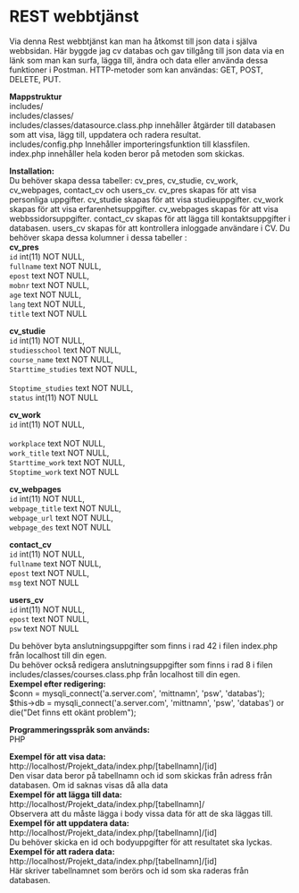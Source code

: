 # REST webbtjänst #
Via denna Rest webbtjänst kan man ha åtkomst till json data i själva webbsidan. Här byggde jag cv databas och gav tillgång till json data via en länk som man kan surfa, lägga till, ändra och data eller använda dessa funktioner i Postman. 
HTTP-metoder som kan användas: GET, POST, DELETE, PUT.

**Mappstruktur**<br />
includes/ <br />
   includes/classes/<br />
          includes/classes/datasource.class.php innehåller åtgärder till databasen som att visa, lägg till, uppdatera och radera resultat.<br />
    includes/config.php Innehåller importeringsfunktion till klassfilen.<br />
index.php innehåller hela koden beror på metoden som skickas.<br />

**Installation:**<br />
Du behöver skapa dessa tabeller: cv_pres, cv_studie, cv_work, cv_webpages, contact_cv och users_cv.
cv_pres skapas för att visa personliga uppgifter.
cv_studie skapas för att visa studieuppgifter.
cv_work skapas för att visa erfarenhetsuppgifter.
cv_webpages skapas för att visa webbssidorsuppgifter.
contact_cv skapas för att lägga till kontaktsuppgifter i databasen.
users_cv skapas för att kontrollera inloggade användare i CV.
Du behöver skapa dessa kolumner i dessa tabeller :<br />
**cv_pres**<br />
 `id` int(11) NOT NULL, <br />
  `fullname` text NOT NULL, <br />
  `epost` text NOT NULL, <br />
  `mobnr` text NOT NULL, <br />
  `age` text NOT NULL, <br />
  `lang` text NOT NULL, <br />
  `title` text NOT NULL <br />
  
**cv_studie**<br />
   `id` int(11) NOT NULL,<br />
  `studiesschool` text NOT NULL,<br />
  `course_name` text NOT NULL,<br />
  `Starttime_studies` text NOT NULL,<br /><br />
  `Stoptime_studies` text NOT NULL,<br />
  `status` int(11) NOT NULL<br />
  
**cv_work**<br />
   `id` int(11) NOT NULL,<br /><br />
  `workplace` text NOT NULL,<br />
  `work_title` text NOT NULL,<br />
  `Starttime_work` text NOT NULL,<br />
  `Stoptime_work` text NOT NULL<br />
  
**cv_webpages**<br />
   `id` int(11) NOT NULL,<br />
  `webpage_title` text NOT NULL,<br />
  `webpage_url` text NOT NULL,<br />
  `webpage_des` text NOT NULL<br />
  
**contact_cv**<br />
   `id` int(11) NOT NULL,<br />
  `fullname` text NOT NULL,<br />
  `epost` text NOT NULL,<br />
  `msg` text NOT NULL<br />
  
**users_cv**<br />
   `id` int(11) NOT NULL,<br />
  `epost` text NOT NULL,<br />
  `psw` text NOT NULL<br />
  

  Du behöver byta anslutningsuppgifter som finns i rad 42 i filen index.php från localhost till din egen.<br />
Du behöver också redigera anslutningsuppgifter som finns i rad 8 i filen includes/classes/courses.class.php från localhost till din egen.<br />
**Exempel efter redigering:**<br />
$conn = mysqli_connect('a.server.com', 'mittnamn', 'psw', 'databas');<br />
$this->db = mysqli_connect('a.server.com', 'mittnamn', 'psw', 'databas') or die("Det finns ett okänt problem");	<br />

**Programmeringsspråk som används:**<br />
PHP<br />

**Exempel för att visa data:**<br />
http://localhost/Projekt_data/index.php/[tabellnamn]/[id] <br />
Den visar data beror på tabellnamn och id som skickas från adress från databasen. Om id saknas visas då alla data<br />
**Exempel för att lägga till data:**<br />
http://localhost/Projekt_data/index.php/[tabellnamn]/ <br />
Observera att du måste lägga i body vissa data för att de ska läggas till. <br />
**Exempel för att uppdatera data:**<br />
http://localhost/Projekt_data/index.php/[tabellnamn]/[id] <br />
Du behöver skicka en id och bodyuppgifter för att resultatet ska lyckas.<br />
**Exempel för att radera data:**<br />
http://localhost/Projekt_data/index.php/[tabellnamn]/[id] <br />
Här skriver tabellnamnet som berörs och id som ska raderas från databasen. <br />


